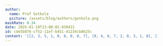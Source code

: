 ```yaml
---
author:
  name: Prof Gotkola
  picture: /assets/blog/authors/gotkola.png
maskRate: 0.34
date: 2025-01-10T13:00:02.030431
id: cde5b876-cf52-11ef-b451-41234cb8625c
content: '[[2, 3, 5, 1, 0, 8, 0, 0, 7], [0, 4, 9, 7, 2, 0, 3, 1, 0], [1, 0, 6, 4, 3, 9, 0, 5, 2], [0, 2, 0, 0, 5, 0, 6, 7, 3], [7, 8, 4, 3, 0, 0, 0, 2, 0], [6, 0, 3, 0, 0, 2, 0, 8, 4], [5, 9, 7, 2, 8, 3, 4, 6, 1], [3, 0, 8, 0, 0, 7, 2, 0, 0], [4, 0, 2, 0, 9, 1, 7, 3, 8]]'
---
```

